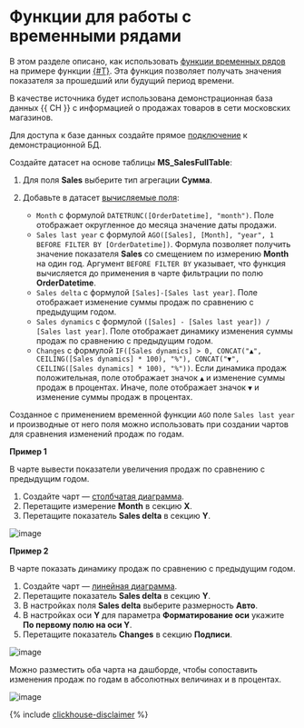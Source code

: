 # Функции для работы с временными рядами

В этом разделе описано, как использовать [функции временных рядов](../function-ref/time-series-functions.md) на примере функции [{#T}](../function-ref/AGO.md). Эта функция позволяет получать значения показателя за прошедший или будущий период времени.

В качестве источника будет использована демонстрационная база данных {{ CH }} с информацией о продажах товаров в сети московских магазинов.

Для доступа к базе данных создайте прямое [подключение](../tutorials/data-from-ch-to-sql-chart.md#create-connection) к демонстрационной БД.

Создайте датасет на основе таблицы **MS_SalesFullTable**:

1. Для поля **Sales** выберите тип агрегации **Сумма**.
1. Добавьте в датасет [вычисляемые поля](../dataset/create-dataset.md#create-fields):

   * `Month` с формулой `DATETRUNC([OrderDatetime], "month")`. Поле отображает округленное до месяца значение даты продажи.
   * `Sales last year` с формулой `AGO([Sales], [Month], "year", 1 BEFORE FILTER BY [OrderDatetime])`. Формула позволяет получить значение показателя **Sales** со смещением по измерению **Month** на один год. Аргумент `BEFORE FILTER BY` указывает, что функция вычисляется до применения в чарте фильтрации по полю **OrderDatetime**.
   * `Sales delta` с формулой `[Sales]-[Sales last year]`. Поле отображает изменение суммы продаж по сравнению с предыдущим годом.
   * `Sales dynamics` с формулой `([Sales] - [Sales last year]) / [Sales last year]`. Поле отображает динамику изменения суммы продаж по сравнению с предыдущим годом.
   * `Changes` с формулой `IF([Sales dynamics] > 0, CONCAT("▲", CEILING([Sales dynamics] * 100), "%"), CONCAT("▼", CEILING([Sales dynamics] * 100), "%"))`. Если динамика продаж положительная, поле отображает значок `▲` и изменение суммы продаж в процентах. Иначе, поле отображает значок `▼` и изменение суммы продаж в процентах.

Созданное с применением временной функции `AGO` поле `Sales last year` и производные от него поля можно использовать при создании чартов для сравнения изменений продаж по годам.

**Пример 1**

В чарте вывести показатели увеличения продаж по сравнению с предыдущим годом.

1. Создайте чарт — [столбчатая диаграмма](../visualization-ref/column-chart.md).
1. Перетащите измерение **Month** в секцию **X**.
1. Перетащите показатель **Sales delta** в секцию **Y**.

![image](../../_assets/datalens/solution-y-to-y/year-to-year-sales-chart.png)

**Пример 2**

В чарте показать динамику продаж по сравнению с предыдущим годом.

1. Создайте чарт — [линейная диаграмма](../visualization-ref/line-chart.md).
1. Перетащите показатель **Sales delta** в секцию **Y**.
1. В настройках поля **Sales delta** выберите размерность **Авто**.
1. В настройках оси **Y** для параметра **Форматирование оси** укажите **По первому полю на оси Y**.
1. Перетащите показатель **Changes** в секцию **Подписи**.

![image](../../_assets/datalens/solution-y-to-y/sales-dynamic-chart.png)

Можно разместить оба чарта на дашборде, чтобы сопоставить изменения продаж по годам в абсолютных величинах и в процентах.

![image](../../_assets/datalens/solution-y-to-y/sales-dashboard.png)

{% include [clickhouse-disclaimer](../../_includes/clickhouse-disclaimer.md) %}